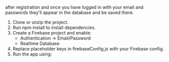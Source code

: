 after registration and once you have logged in with your email and passwords they'll appear in the database and be saved there.
1. Clone or unzip the project.
2. Run npm install to install dependencies.
3. Create a Firebase project and enable:
   - Authentication → Email/Password
   - Realtime Database
4. Replace placeholder keys in firebaseConfig.js with your Firebase config.
5. Run the app using:

